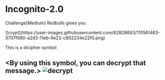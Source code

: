 # Incognito-2.0
Challenge(Medium) Redbulls gives you

<There is an encrypted message behind this image>
![crypt](https://user-images.githubusercontent.com/62828693/115561463-3707f680-a2d3-11eb-9e22-c802234e22f0.png)
  
This is a dicipher symbol

<By using this symbol, you can decrypt that message.>
![decrypt](https://user-images.githubusercontent.com/62828693/115561144-e7c1c600-a2d2-11eb-9f6f-729de039f6d3.png)
-------------------------------------------------------------------------------------------------------------------
